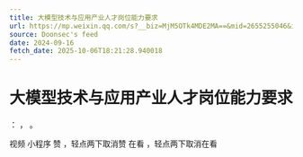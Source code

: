 ```yaml
---
title: 大模型技术与应用产业人才岗位能力要求
url: https://mp.weixin.qq.com/s?__biz=MjM5OTk4MDE2MA==&mid=2655255046&idx=3&sn=96a822192738734b241549c8c0e7afbd
source: Doonsec's feed
date: 2024-09-16
fetch_date: 2025-10-06T18:21:28.940018
---
```


# 大模型技术与应用产业人才岗位能力要求

：
，
。

视频
小程序
赞
，轻点两下取消赞
在看
，轻点两下取消在看